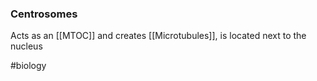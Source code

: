 ### Centrosomes

Acts as an [[MTOC]] and creates [[Microtubules]], is located next to the nucleus 

#biology 